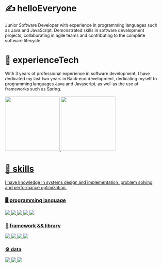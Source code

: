 # :writing_hand: helloEveryone

<div>
 Junior Software Developer with experience in programming languages ​​such as Java and JavaScript. Demonstrated skills in software development projects, collaborating in agile teams and contributing to the complete software lifecycle. 
</div>

# :rocket: experienceTech
<div>
  With 3 years of professional experience in software development, I have dedicated my
last two years in Back-end development, dedicating myself to programming languages
Java and Javascript, as well as the use of frameworks such as Spring.
</div>
<br/>

<div>
<a href="https://github.com/EliasBRodrigues">
<img height="180em" src="https://github-readme-stats.vercel.app/api/top-langs/?username=EliasBRodrigues&layout=compact&langs_count=7&theme=radical"/>
  
<img height="180em" src="https://github-readme-stats.vercel.app/api?username=EliasBRodrigues&show_icons=true&theme=radical&include_all_commits=true&count_private=true"/>
</div>

# 📌 skills
I have knowledge in systems design and implementation, problem solving and performance optimization.

### 🖥️ programming language
<div>
 <img src="https://img.shields.io/badge/Java-CC342D?style=for-the-badge&logo=openjdk&logoColor=white" />
 <img src="https://img.shields.io/badge/Go-007ACC?style=for-the-badge&logo=go&logoColor=white" />
 <img src="https://img.shields.io/badge/JavaScript-F7DF1E?style=for-the-badge&logo=javascript&logoColor=black" />
 <img src="https://img.shields.io/badge/TypeScript-007ACC?style=for-the-badge&logo=typescript&logoColor=white" />
 <img src="https://img.shields.io/badge/Kotlin-663399?&style=for-the-badge&logo=kotlin&logoColor=white" />
</div>

### 🔗 framework && library
<div>
 <img src="https://img.shields.io/badge/Spring-6DB33F?style=for-the-badge&logo=spring&logoColor=white" /> 
 <img src="https://img.shields.io/badge/React-20232A?style=for-the-badge&logo=react&logoColor=61DAFB" />
 <img src="https://img.shields.io/badge/Tailwind_CSS-38B2AC?style=for-the-badge&logo=tailwind-css&logoColor=white" />
 <img src="https://img.shields.io/badge/rabbitmq-%23FF6600.svg?&style=for-the-badge&logo=rabbitmq&logoColor=white" />
</div>

### ⚙️ data
<div>
 <img src="https://img.shields.io/badge/MySQL-00000F?style=for-the-badge&logo=mysql&logoColor=white" />
 <img src="https://img.shields.io/badge/PostgreSQL-316192?style=for-the-badge&logo=postgresql&logoColor=white" />
 <img src="https://img.shields.io/badge/MongoDB-4EA94B?style=for-the-badge&logo=mongodb&logoColor=white" />
</div>
